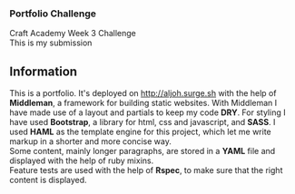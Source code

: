 ### Portfolio Challenge
Craft Academy Week 3 Challenge  
This is my submission  

## Information
This is a portfolio. It's deployed on http://aljoh.surge.sh with the help of **Middleman**, a framework for building static websites. With Middleman I have made use of a layout and partials to keep my code **DRY**. For styling I have used **Bootstrap**, a library for html, css and javascript, and **SASS**.
I used **HAML** as the template engine for this project, which let me write markup in a shorter and more concise way.  
Some content, mainly longer paragraphs, are stored in a **YAML** file and displayed with the help of ruby mixins.  
Feature tests are used with the help of **Rspec**, to make sure that the right content is displayed.
